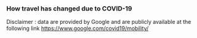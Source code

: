 ### How travel has changed due to COVID-19 

Disclaimer : data are provided by Google and are publicly available at the following link https://www.google.com/covid19/mobility/
